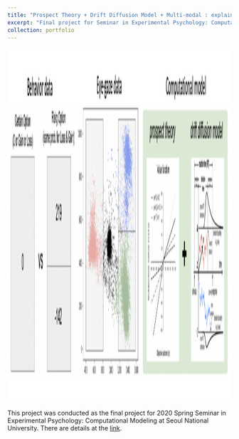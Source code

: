 ```yaml
---
title: "Prospect Theory + Drift Diffusion Model + Multi-modal : explaination for reaction time of risky choice"
excerpt: "Final project for Seminar in Experimental Psychology: Computational Modeling, SNU - 2020 Spring<br/><br/><img src='/images/HBA_modeling.png' align='middle' width='700' height='500'>"
collection: portfolio
---
```


<img src='/images/HBA_modeling.png' align='middle' width='1000' height='800'>

This project was conducted as the final project for 2020 Spring Seminar in Experimental Psychology: Computational Modeling at Seoul National University. There are details at the <a href="https://cheoljun95.github.io/files/computational_modelig_final.pdf">link</a>. 
